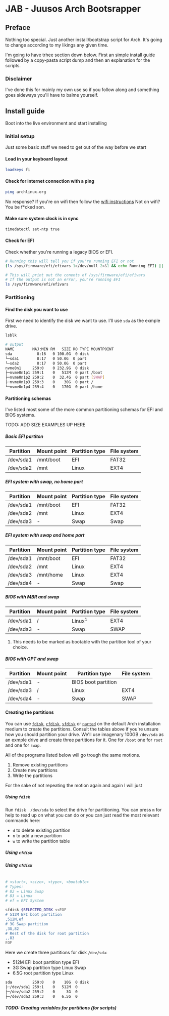 # JAB - Juusos Arch Bootsrapper

## Preface

Nothing too special. Just another install/bootstrap script for Arch. It's going
to change according to my likings any given time.

I'm going to have trhee section down below. First an simple install guide
followed by a copy-pasta script dump and then an explanation for the scripts.

### Disclaimer

I've done this for mainly my own use so if you follow along and something goes sideways
you'll have to balme yourself.

## Install guide

Boot into the live environment and start installing

### Initial setup

Just some basic stuff we need to get out of the way before we start

#### Load in your keyboard layout

```sh
loadkeys fi
```

#### Check for internet connection with a ping

```sh
ping archlinux.org
```

No response?
If you're on wifi then follow the [wifi instructions](#copy-pasta-installation)
Not on wifi? You be f*cked son.

#### Make sure system clock is in sync

```sh
timedatectl set-ntp true
```

#### Check for EFI

Check whether you're running a legacy BIOS or EFI.

```sh
# Running this will tell you if you're running EFI or not
(ls /sys/firmware/efi/efivars 1>/dev/null 2>&1 && echo Running EFI) || echo Running legacy BIOS
```

```sh
# This will print out the conents of /sys/firmware/efi/efivars
# If the output is not an error, you're running EFI
ls /sys/firmware/efi/efivars
```

### Partitioning

#### Find the disk you want to use

First we need to identify the disk we want to use. I'll use `sda` as the exmple drive.

```sh
lsblk

# output
NAME        MAJ:MIN RM   SIZE RO TYPE MOUNTPOINT
sda           8:16   0 100.0G  0 disk
└─sda1        8:17   0 50.0G  0 part
└─sda2        8:17   0 50.0G  0 part
nvme0n1     259:0    0 232.9G  0 disk
├─nvme0n1p1 259:1    0   512M  0 part /boot
├─nvme0n1p2 259:2    0  32.4G  0 part [SWAP]
├─nvme0n1p3 259:3    0    30G  0 part /
└─nvme0n1p4 259:4    0   170G  0 part /home
```

#### Partitioning schemas

I've listed most some of the more common partitioning schemas for EFI and
BIOS systems.

TODO: ADD SIZE EXAMPLES UP HERE

##### Basic EFI partiton

| Partition | Mount point | Partition type | File system |
|-----------|-------------|----------------|-------------|
| /dev/sda1 | /mnt/boot   | EFI            | FAT32       |
| /dev/sda2 | /mnt        | Linux          | EXT4        |

##### EFI system with swap, no home part

| Partition | Mount point | Partition type | File system |
|-----------|-------------|----------------|-------------|
| /dev/sda1 | /mnt/boot   | EFI            | FAT32       |
| /dev/sda2 | /mnt        | Linux          | EXT4        |
| /dev/sda3 | -           | Swap           | Swap        |

##### EFI system with swap and home part

| Partition | Mount point | Partition type | File system |
|-----------|-------------|----------------|-------------|
| /dev/sda1 | /mnt/boot   | EFI            | FAT32       |
| /dev/sda2 | /mnt        | Linux          | EXT4        |
| /dev/sda3 | /mnt/home   | Linux          | EXT4        |
| /dev/sda4 | -           | Swap           | Swap        |

##### BIOS with MBR and swap

| Partition | Mount point | Partition type    | File system |
|-----------|-------------|-------------------|-------------|
| /dev/sda1 | /           | Linux<sup>1</sup> | EXT4        |
| /dev/sda3 | -           | Swap              | SWAP        |

  1. This needs to be marked as bootable with the partition tool of your choice.

##### BIOS with GPT and swap

| Partition | Mount point | Partition type      | File system |
|-----------|-------------|---------------------|-------------|
| /dev/sda1 | -           | BIOS boot partition |             |
| /dev/sda3 | /           | Linux               | EXT4        |
| /dev/sda4 | -           | Swap                | SWAP        |

#### Creating the partitions

You can use [`fdisk`](#using-fdisk), [`cfdisk`](#using-cfdisk),
[`sfdisk`](#using-sfdisk) or [`parted`](#using-parted) on the default Arch
installation medium to create the partitions. Consult the tables above
if you're unsure how you should partition your drive. We'll use
imagenary 100GB `/dev/sda` as an exmple drive and create three partitions
for it. One for `/boot` one for `root` and one for `swap`.

All of the programs listed below will go trough the same motions.

1. Remove existing partitions
2. Create new partitions
3. Write the partitions

For the sake of not repeating the motion again and again I will just

##### Using `fdisk`

Run `fdisk  /dev/sda` to select the drive for partitioning. You can press
`m` for help to read up on what you can do or you can just read the most relevant
commands here:

- `d` to delete existing partition
- `n` to add a new partition
- `w` to write the partition table

##### Using `cfdisk`

##### Using `sfdisk`

```sh

# <start>, <size>, <type>, <bootable>
# Types:
# 82 = Linux Swap
# 83 = Linux
# ef = EFI System

sfdisk $SELECTED_DISK <<EOF
# 512M EFI boot partition
,512M,ef
# 3G Swap partition
,3G,82
# Rest of the disk for root partition
,,83
EOF
```

Here we create three partitions for disk `/dev/sda`:

- 512M EFI boot partition type EFI
- 3G Swap partition type Linux Swap
- 6.5G root partition type Linux

```sh
sda         259:0    0    10G  0 disk
├─/dev/sda1 259:1    0   512M  0
├─/dev/sda2 259:2    0     3G  0
├─/dev/sda3 259:3    0   6.5G  0
```

##### TODO: Creating variables for partitions (for scripts)
